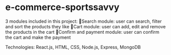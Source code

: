 # e-commerce-sportssavvy
3 modules included in this project:
Search module: user can search, filter and sort the products they like
Cart module: user can add, edit and remove the products in the cart
Confirm and payment module: user can confirm the cart and make the payment 

Technologies: React.js, HTML, CSS, Node.js, Express, MongoDB
